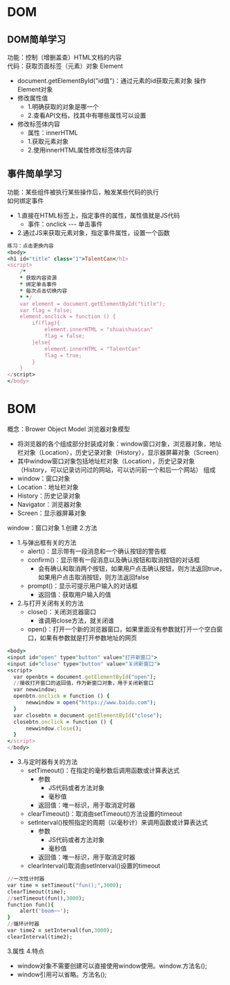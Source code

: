 # DOM
## DOM简单学习
功能：控制（增删盖查）HTML文档的内容  
代码：获取页面标签（元素）对象 Element
  * document.getElementById("id值")：通过元素的id获取元素对象
操作Element对象
  * 修改属性值
    * 1.明确获取的对象是哪一个
    * 2.查看API文档，找其中有哪些属性可以设置
  * 修改标签体内容
    * 属性：innerHTML
    * 1.获取元素对象
    * 2.使用innerHTML属性修改标签体内容

## 事件简单学习
功能：某些组件被执行某些操作后，触发某些代码的执行  
如何绑定事件
  * 1.直接在HTML标签上，指定事件的属性，属性值就是JS代码
    * 事件：onclick --- 单击事件
  * 2.通过JS来获取元素对象，指定事件属性，设置一个函数

```ruby
练习：点击更换内容
<body>
<h1 id="title" class="1">TalentCan</h1>
<script>
    /*
    * 获取内容资源
    * 绑定单击事件
    * 每次点击切换内容
    * */
    var element = document.getElementById("title");
    var flag = false;
    element.onclick = function () {
        if(flag){
            element.innerHTML = "shuaishuaican"
            flag = false;
        }else{
            element.innerHTML = "TalentCan"
            flag = true;
        }
    }
</script>
</body>
```

# BOM
概念：Brower Object Model 浏览器对象模型
  * 将浏览器的各个组成部分封装成对象：window窗口对象，浏览器对象，地址栏对象（Location），历史记录对象（History），显示器屏幕对象（Screen）
  * 其中window窗口对象包括地址栏对象（Location），历史记录对象（History，可以记录访问过的网站，可以访问前一个和后一个网站）
组成
  * window：窗口对象
  * Location：地址栏对象
  * History：历史记录对象
  * Navigator：浏览器对象
  * Screen：显示器屏幕对象

window：窗口对象
1.创建
2.方法
  * 1.与弹出框有关的方法
    * alert()：显示带有一段消息和一个确认按钮的警告框
    * confirm()：显示带有一段消息以及确认按钮和取消按钮的对话框
      * 会有确认和取消两个按钮，如果用户点击确认按钮，则方法返回true，如果用户点击取消按钮，则方法返回false
    * prompt()：显示可提示用户输入的对话框
      * 返回值：获取用户输入的值
  * 2.与打开关闭有关的方法
    * close()：关闭浏览器窗口
      * 谁调用close方法，就关闭谁
    * open()：打开一个新的浏览器窗口，如果里面没有参数就打开一个空白窗口，如果有参数就是打开参数地址的网页
  ```ruby
  <body>
  <input id="open" type="button" value="打开新窗口">
  <input id="close" type="button" value="关闭新窗口">
  <script>
    var openbtn = document.getElementById("open");
    //接收打开窗口的返回值，作为新窗口对象，用于关闭新窗口
    var newwindow;
    openbtn.onclick = function () {
        newwindow = open("https://www.baidu.com");
    }
    var closebtn = document.getElementById("close");
    closebtn.onclick = function () {
        newwindow.close();
    }
  </script>
  </body>
  ```
  * 3.与定时器有关的方法
    * setTimeout()：在指定的毫秒数后调用函数或计算表达式
      * 参数
        * JS代码或者方法对象
        * 毫秒值
      * 返回值：唯一标识，用于取消定时器
    * clearTimeout()：取消由setTimeout()方法设置的timeout
    * setInterval()按照指定的周期（以毫秒计）来调用函数或计算表达式
      * 参数
        * JS代码或者方法对象
        * 毫秒值
      * 返回值：唯一标识，用于取消定时器 
    * clearInterval()取消由setInterval()设置的timeout
  ```ruby
  //一次性计时器
  var time = setTimeout("fun();",3000);
  clearTimeout(time);
  //setTimeout(fun(),3000);
  function fun(){
      alert('boom~~');
  }
  //循环计时器
  var time2 = setInterval(fun,3000);
  clearInterval(time2);
  ```
3.属性
4.特点
  * window对象不需要创建可以直接使用window使用。window.方法名();
  * window引用可以省略。方法名();




















